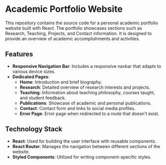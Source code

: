 # Academic Portfolio Website

This repository contains the source code for a personal academic portfolio website built with React. The portfolio showcases sections such as Research, Teaching, Projects, and Contact information. It is designed to provide an overview of academic accomplishments and activities.

## Features

-   **Responsive Navigation Bar**: Includes a responsive navbar that adapts to various device sizes.
-   **Dedicated Pages**:
    -   **Home**: Introduction and brief biography.
    -   **Research**: Detailed overview of research interests and projects.
    -   **Teaching**: Information about teaching philosophy, courses taught, and student feedback.
    -   **Publications**: Showcase of academic and personal publications.
    -   **Contact**: Contact form and links to social media profiles.
    -   **Error Page**: Error page when redirected to a route that doesn't exist.
    
## Technology Stack

-   **React**: Used for building the user interface with reusable components.
-   **React Router**: Manages the navigation between different sections of the website.
-   **Styled Components**: Utilized for writing component-specific styles.
